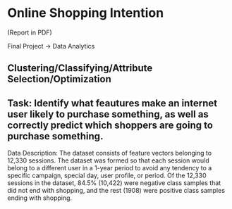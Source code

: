 # Online Shopping Intention 
(Report in PDF)

Final Project -> Data Analytics 
## Clustering/Classifying/Attribute Selection/Optimization
## Task: Identify what feautures make an internet user likely to purchase something, as well as correctly predict which shoppers are going to purchase something.


Data Description:
The dataset consists of feature vectors belonging to 12,330 sessions. The dataset was formed so that each session would belong to a different user in a 1-year period to avoid any tendency to a specific campaign, special day, user profile, or period. Of the 12,330 sessions in the dataset, 84.5% (10,422) were negative class samples that did not end with shopping, and the rest (1908) were positive class samples ending with shopping.
